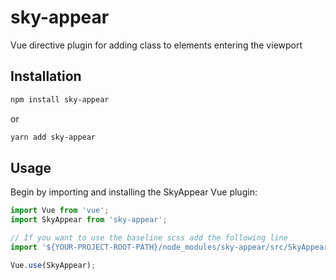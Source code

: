 # sky-appear
Vue directive plugin for adding class to elements entering the viewport

## Installation
```bash
npm install sky-appear
```
or
```bash
yarn add sky-appear
```

## Usage
Begin by importing and installing the SkyAppear Vue plugin:
```js
import Vue from 'vue';
import SkyAppear from 'sky-appear';

// If you want to use the baseline scss add the following line
import '${YOUR-PROJECT-ROOT-PATH}/node_modules/sky-appear/src/SkyAppear.scss';

Vue.use(SkyAppear);

```